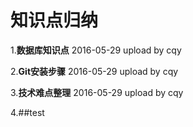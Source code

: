 
# 知识点归纳

1.**数据库知识点** 2016-05-29 upload by cqy

2.**Git安装步骤** 2016-05-29 upload by cqy

3.**技术难点整理** 2016-05-29 upload by cqy

4.##test



